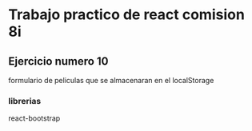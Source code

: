 # Trabajo practico de react comision 8i 

## Ejercicio numero 10 

formulario de peliculas que se almacenaran en el localStorage 

### librerias 
react-bootstrap






